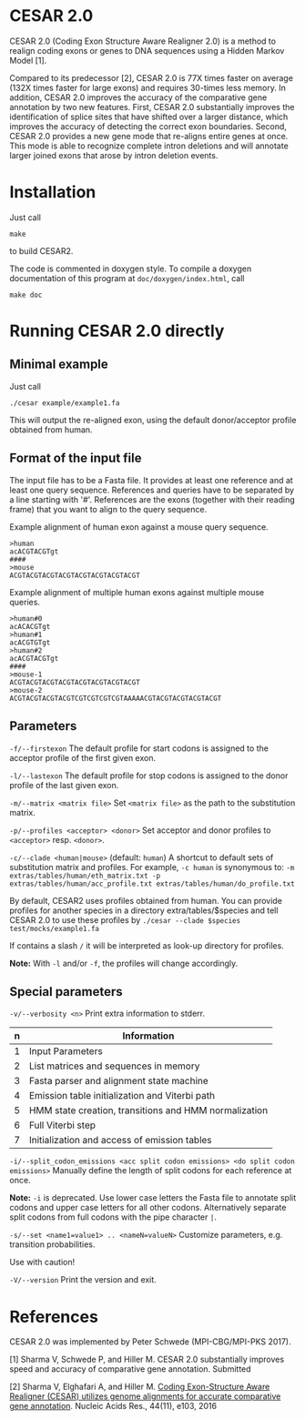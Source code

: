 # CESAR 2.0

CESAR 2.0 (Coding Exon Structure Aware Realigner 2.0) is a method to realign coding exons or genes to DNA sequences using a Hidden Markov Model [1].

Compared to its predecessor [2], CESAR 2.0 is 77X times faster on average (132X times faster for large exons) and requires 30-times less memory. In addition, CESAR 2.0 improves the accuracy of the comparative gene annotation by two new features. First, CESAR 2.0 substantially improves the identification of splice sites that have shifted over a larger distance, which improves the accuracy of detecting the correct exon boundaries. 
Second, CESAR 2.0 provides a new gene mode that re-aligns entire genes at once. This mode is able to recognize complete intron deletions and will annotate larger joined exons that arose by intron deletion events. 



# Installation
Just call 

`make` 

to build CESAR2.

The code is commented in doxygen style.
To compile a doxygen documentation of this program at `doc/doxygen/index.html`, call 

`make doc` 

# Running CESAR 2.0 directly
## Minimal example

Just call

`./cesar example/example1.fa`

This will output the re-aligned exon, using the default donor/acceptor profile obtained from human. 


## Format of the input file
The input file has to be a Fasta file. It provides at least one reference and
at least one query sequence. References and queries have to be separated by a
line starting with '#'. References are the exons (together with their reading frame) that you want to align to the query sequence.

Example alignment of human exon against a mouse query sequence.
```
>human
acACGTACGTgt
####
>mouse
ACGTACGTACGTACGTACGTACGTACGTACGT
```

Example alignment of multiple human exons against multiple mouse queries.
```
>human#0
acACACGTgt
>human#1
acACGTGTgt
>human#2
acACGTACGTgt
####
>mouse-1
ACGTACGTACGTACGTACGTACGTACGTACGT
>mouse-2
ACGTACGTACGTACGTCGTCGTCGTCGTAAAAACGTACGTACGTACGTACGT
```


## Parameters

`-f/--firstexon`
The default profile for start codons is assigned to the acceptor profile of
the first given exon.

`-l/--lastexon`
The default profile for stop codons is assigned to the donor profile of the last given exon.

`-m/--matrix <matrix file>`
Set `<matrix file>` as the path to the substitution matrix.

`-p/--profiles <acceptor> <donor>`
Set acceptor and donor profiles to `<acceptor>` resp. `<donor>`.

`-c/--clade <human|mouse>` (default: `human`)
A shortcut to default sets of substitution matrix and profiles.
For example, `-c human` is synonymous to:
`-m extras/tables/human/eth_matrix.txt -p extras/tables/human/acc_profile.txt extras/tables/human/do_profile.txt`

By default, CESAR2 uses profiles obtained from human.
You can provide profiles for another species in a directory extra/tables/$species and tell CESAR 2.0 to use these profiles by
`./cesar --clade $species test/mocks/example1.fa`

If <clade> contains a slash `/` it will be interpreted as look-up directory for profiles.

**Note:** With `-l` and/or `-f`, the profiles will change accordingly.



## Special parameters

`-v/--verbosity <n>`
Print extra information to stderr.

n  | Information
------------- | -------------
1  | Input Parameters
2  | List matrices and sequences in memory
3  | Fasta parser and alignment state machine
4  | Emission table initialization and Viterbi path
5  | HMM state creation, transitions and HMM normalization
6  | Full Viterbi step
7  | Initialization and access of emission tables


`-i/--split_codon_emissions <acc split codon emissions> <do split codon emissions>`
Manually define the length of split codons for each reference at once.

**Note:** `-i` is deprecated. Use lower case letters the Fasta file to annotate
split codons and upper case letters for all other codons. Alternatively
separate split codons from full codons with the pipe character `|`.


`-s/--set <name1=value1> .. <nameN=valueN>`
Customize parameters, e.g. transition probabilities. <!--- TODO: List available parameters. -->

Use with caution!


`-V/--version`
Print the version and exit.


# References
CESAR 2.0 was implemented by Peter Schwede (MPI-CBG/MPI-PKS 2017).

[1] Sharma V, Schwede P, and Hiller M. CESAR 2.0 substantially improves speed and accuracy of comparative gene annotation. Submitted

[2] Sharma V, Elghafari A, and Hiller M. [Coding Exon-Structure Aware Realigner (CESAR) utilizes genome alignments for accurate comparative gene annotation](https://academic.oup.com/nar/article-lookup/doi/10.1093/nar/gkw210). Nucleic Acids Res., 44(11), e103, 2016

